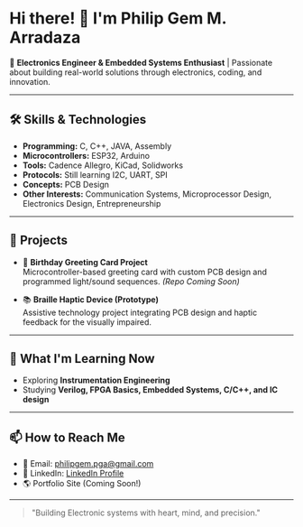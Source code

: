# Hi there! 👋 I'm Philip Gem M. Arradaza

🎯 **Electronics Engineer & Embedded Systems Enthusiast** | Passionate about building real-world solutions through electronics, coding, and innovation.

---

## 🛠️ Skills & Technologies

- **Programming:** C, C++, JAVA, Assembly
- **Microcontrollers:**  ESP32, Arduino
- **Tools:** Cadence Allegro, KiCad, Solidworks
- **Protocols:** Still learning I2C, UART, SPI
- **Concepts:** PCB Design
- **Other Interests:** Communication Systems, Microprocessor Design, Electronics Design, Entrepreneurship

---

## 🚀 Projects

- 🎂 **Birthday Greeting Card Project**  
  Microcontroller-based greeting card with custom PCB design and programmed light/sound sequences. *(Repo Coming Soon)*

- 📚 **Braille Haptic Device (Prototype)**  
  Assistive technology project integrating PCB design and haptic feedback for the visually impaired.

---

## 📖 What I'm Learning Now
 
- Exploring **Instrumentation Engineering**  
- Studying **Verilog, FPGA Basics, Embedded Systems, C/C++, and IC design**

---

## 📫 How to Reach Me

- 📩 Email: philipgem.pga@gmail.com  
- 💼 LinkedIn: [LinkedIn Profile](https://www.linkedin.com/in/philip-gem-arradaza-b8a299269/)  
- 🌎 Portfolio Site (Coming Soon!)

---

> "Building Electronic systems with heart, mind, and precision."

